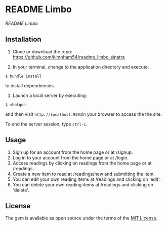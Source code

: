 # README Limbo
_README Limbo_ 

## Installation

1. Clone or download the repo: https://github.com/kimpham54/readme_limbo_sinatra

1. In your terminal, change to the application directory and execute:

```
$ bundle install
```

to install dependencies.

1. Launch a local server by executing:

```
$ shotgun
```

and then visit `http://localhost:9393`in your browser to access the the site.

To end the server session, type `ctrl-c`.

## Usage

1. Sign up for an account from the home page or at /signup.
1. Log in to your account from the home page or at /login.
1. Access readings by clicking on readings from the home page or at /readings.
1. Create a new item to read at /readings/new and submitting the item.
1. You can edit your own reading items at /readings and clicking on 'edit'.
1. You can delete your own reading items at /readings and clicking on 'delete'.


## License

The gem is available as open source under the terms of the [MIT License](https://opensource.org/licenses/MIT).
